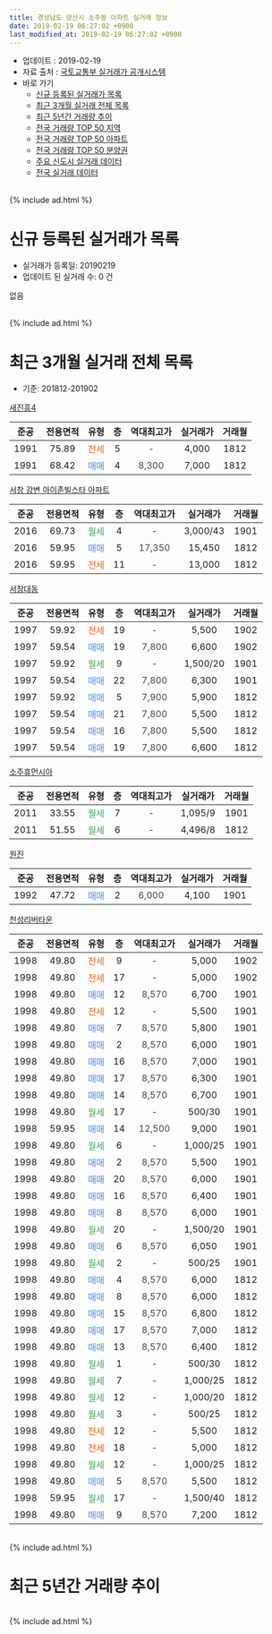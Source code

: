 ```yaml
---
title: 경상남도 양산시 소주동 아파트 실거래 정보
date: 2019-02-19 06:27:02 +0900
last_modified_at: 2019-02-19 06:27:02 +0900
---
```


* 업데이트 : 2019-02-19
* 자료 출처 : [국토교통부 실거래가 공개시스템](http://rt.molit.go.kr)
* 바로 가기
    * [신규 등록된 실거래가 목록](#신규-등록된-실거래가-목록)
    * [최근 3개월 실거래 전체 목록](#최근-3개월-실거래-전체-목록)
    * [최근 5년간 거래량 추이](#최근-5년간-거래량-추이)
    * [전국 거래량 TOP 50 지역](https://ayogom.github.io/apt-trade-info/최근-3개월-전국에서-가장-거래가-많이-발생한-지역)
    * [전국 거래량 TOP 50 아파트](https://ayogom.github.io/apt-trade-info/최근-3개월-전국에서-가장-거래가-많이-발생한-아파트)
    * [전국 거래량 TOP 50 분양권](https://ayogom.github.io/apt-trade-info/최근-3개월-전국에서-가장-거래가-많이-발생한-분양권)
    * [주요 신도시 실거래 데이터](https://ayogom.github.io/apt-trade-info/주요-신도시)
    * [전국 실거래 데이터](https://ayogom.github.io/apt-trade-info/전국)
<br>
{% include ad.html %}
<br>

# 신규 등록된 실거래가 목록
* 실거래가 등록일: 20190219
* 업데이트 된 실거래 수: 0 건

없음

<br>
{% include ad.html %}
<br>

# 최근 3개월 실거래 전체 목록
* 기준: 201812-201902


[새진흥4](https://search.naver.com/search.naver?query=%EA%B2%BD%EC%83%81%EB%82%A8%EB%8F%84+%EC%96%91%EC%82%B0%EC%8B%9C+%EC%86%8C%EC%A3%BC%EB%8F%99+%EC%83%88%EC%A7%84%ED%9D%A54)

|준공|전용면적|유형|층|역대최고가|실거래가|거래월|
|:---:|:---:|:---:|:---:|:---:|:---:|:---:|
|1991|75.89|<span style="color:#ff5a00">전세</span>|5|<span style="color:#444444">-</span>|4,000|1812|
|1991|68.42|<span style="color:#4285f3">매매</span>|4|<span style="color:#444444">8,300</span>|7,000|1812|

[서창 강변 아이존빌스타 아파트](https://search.naver.com/search.naver?query=%EA%B2%BD%EC%83%81%EB%82%A8%EB%8F%84+%EC%96%91%EC%82%B0%EC%8B%9C+%EC%86%8C%EC%A3%BC%EB%8F%99+%EC%84%9C%EC%B0%BD+%EA%B0%95%EB%B3%80+%EC%95%84%EC%9D%B4%EC%A1%B4%EB%B9%8C%EC%8A%A4%ED%83%80+%EC%95%84%ED%8C%8C%ED%8A%B8)

|준공|전용면적|유형|층|역대최고가|실거래가|거래월|
|:---:|:---:|:---:|:---:|:---:|:---:|:---:|
|2016|69.73|<span style="color:#34a853">월세</span>|4|<span style="color:#444444">-</span>|3,000/43|1901|
|2016|59.95|<span style="color:#4285f3">매매</span>|5|<span style="color:#444444">17,350</span>|15,450|1812|
|2016|59.95|<span style="color:#ff5a00">전세</span>|11|<span style="color:#444444">-</span>|13,000|1812|

[서창대동](https://search.naver.com/search.naver?query=%EA%B2%BD%EC%83%81%EB%82%A8%EB%8F%84+%EC%96%91%EC%82%B0%EC%8B%9C+%EC%86%8C%EC%A3%BC%EB%8F%99+%EC%84%9C%EC%B0%BD%EB%8C%80%EB%8F%99)

|준공|전용면적|유형|층|역대최고가|실거래가|거래월|
|:---:|:---:|:---:|:---:|:---:|:---:|:---:|
|1997|59.92|<span style="color:#ff5a00">전세</span>|19|<span style="color:#444444">-</span>|5,500|1902|
|1997|59.54|<span style="color:#4285f3">매매</span>|19|<span style="color:#444444">7,800</span>|6,600|1902|
|1997|59.92|<span style="color:#34a853">월세</span>|9|<span style="color:#444444">-</span>|1,500/20|1901|
|1997|59.54|<span style="color:#4285f3">매매</span>|22|<span style="color:#444444">7,800</span>|6,300|1901|
|1997|59.92|<span style="color:#4285f3">매매</span>|5|<span style="color:#444444">7,900</span>|5,900|1812|
|1997|59.54|<span style="color:#4285f3">매매</span>|21|<span style="color:#444444">7,800</span>|5,500|1812|
|1997|59.54|<span style="color:#4285f3">매매</span>|16|<span style="color:#444444">7,800</span>|5,500|1812|
|1997|59.54|<span style="color:#4285f3">매매</span>|19|<span style="color:#444444">7,800</span>|6,600|1812|

[소주휴먼시아](https://search.naver.com/search.naver?query=%EA%B2%BD%EC%83%81%EB%82%A8%EB%8F%84+%EC%96%91%EC%82%B0%EC%8B%9C+%EC%86%8C%EC%A3%BC%EB%8F%99+%EC%86%8C%EC%A3%BC%ED%9C%B4%EB%A8%BC%EC%8B%9C%EC%95%84)

|준공|전용면적|유형|층|역대최고가|실거래가|거래월|
|:---:|:---:|:---:|:---:|:---:|:---:|:---:|
|2011|33.55|<span style="color:#34a853">월세</span>|7|<span style="color:#444444">-</span>|1,095/9|1901|
|2011|51.55|<span style="color:#34a853">월세</span>|6|<span style="color:#444444">-</span>|4,496/8|1812|

[원진](https://search.naver.com/search.naver?query=%EA%B2%BD%EC%83%81%EB%82%A8%EB%8F%84+%EC%96%91%EC%82%B0%EC%8B%9C+%EC%86%8C%EC%A3%BC%EB%8F%99+%EC%9B%90%EC%A7%84)

|준공|전용면적|유형|층|역대최고가|실거래가|거래월|
|:---:|:---:|:---:|:---:|:---:|:---:|:---:|
|1992|47.72|<span style="color:#4285f3">매매</span>|2|<span style="color:#444444">6,000</span>|4,100|1901|

[천성리버타운](https://search.naver.com/search.naver?query=%EA%B2%BD%EC%83%81%EB%82%A8%EB%8F%84+%EC%96%91%EC%82%B0%EC%8B%9C+%EC%86%8C%EC%A3%BC%EB%8F%99+%EC%B2%9C%EC%84%B1%EB%A6%AC%EB%B2%84%ED%83%80%EC%9A%B4)

|준공|전용면적|유형|층|역대최고가|실거래가|거래월|
|:---:|:---:|:---:|:---:|:---:|:---:|:---:|
|1998|49.80|<span style="color:#ff5a00">전세</span>|9|<span style="color:#444444">-</span>|5,000|1902|
|1998|49.80|<span style="color:#ff5a00">전세</span>|17|<span style="color:#444444">-</span>|5,000|1902|
|1998|49.80|<span style="color:#4285f3">매매</span>|12|<span style="color:#444444">8,570</span>|6,700|1901|
|1998|49.80|<span style="color:#ff5a00">전세</span>|12|<span style="color:#444444">-</span>|5,500|1901|
|1998|49.80|<span style="color:#4285f3">매매</span>|7|<span style="color:#444444">8,570</span>|5,800|1901|
|1998|49.80|<span style="color:#4285f3">매매</span>|2|<span style="color:#444444">8,570</span>|6,000|1901|
|1998|49.80|<span style="color:#4285f3">매매</span>|16|<span style="color:#444444">8,570</span>|7,000|1901|
|1998|49.80|<span style="color:#4285f3">매매</span>|17|<span style="color:#444444">8,570</span>|6,300|1901|
|1998|49.80|<span style="color:#4285f3">매매</span>|14|<span style="color:#444444">8,570</span>|6,700|1901|
|1998|49.80|<span style="color:#34a853">월세</span>|17|<span style="color:#444444">-</span>|500/30|1901|
|1998|59.95|<span style="color:#4285f3">매매</span>|14|<span style="color:#444444">12,500</span>|9,000|1901|
|1998|49.80|<span style="color:#34a853">월세</span>|6|<span style="color:#444444">-</span>|1,000/25|1901|
|1998|49.80|<span style="color:#4285f3">매매</span>|2|<span style="color:#444444">8,570</span>|5,500|1901|
|1998|49.80|<span style="color:#4285f3">매매</span>|20|<span style="color:#444444">8,570</span>|6,000|1901|
|1998|49.80|<span style="color:#4285f3">매매</span>|16|<span style="color:#444444">8,570</span>|6,400|1901|
|1998|49.80|<span style="color:#4285f3">매매</span>|8|<span style="color:#444444">8,570</span>|6,000|1901|
|1998|49.80|<span style="color:#34a853">월세</span>|20|<span style="color:#444444">-</span>|1,500/20|1901|
|1998|49.80|<span style="color:#4285f3">매매</span>|6|<span style="color:#444444">8,570</span>|6,050|1901|
|1998|49.80|<span style="color:#34a853">월세</span>|2|<span style="color:#444444">-</span>|500/25|1901|
|1998|49.80|<span style="color:#4285f3">매매</span>|4|<span style="color:#444444">8,570</span>|6,000|1812|
|1998|49.80|<span style="color:#4285f3">매매</span>|8|<span style="color:#444444">8,570</span>|6,000|1812|
|1998|49.80|<span style="color:#4285f3">매매</span>|15|<span style="color:#444444">8,570</span>|6,800|1812|
|1998|49.80|<span style="color:#4285f3">매매</span>|17|<span style="color:#444444">8,570</span>|7,000|1812|
|1998|49.80|<span style="color:#4285f3">매매</span>|13|<span style="color:#444444">8,570</span>|6,400|1812|
|1998|49.80|<span style="color:#34a853">월세</span>|1|<span style="color:#444444">-</span>|500/30|1812|
|1998|49.80|<span style="color:#34a853">월세</span>|7|<span style="color:#444444">-</span>|1,000/25|1812|
|1998|49.80|<span style="color:#34a853">월세</span>|12|<span style="color:#444444">-</span>|1,000/20|1812|
|1998|49.80|<span style="color:#34a853">월세</span>|3|<span style="color:#444444">-</span>|500/25|1812|
|1998|49.80|<span style="color:#ff5a00">전세</span>|12|<span style="color:#444444">-</span>|5,500|1812|
|1998|49.80|<span style="color:#ff5a00">전세</span>|18|<span style="color:#444444">-</span>|5,000|1812|
|1998|49.80|<span style="color:#34a853">월세</span>|12|<span style="color:#444444">-</span>|1,000/25|1812|
|1998|49.80|<span style="color:#4285f3">매매</span>|5|<span style="color:#444444">8,570</span>|5,500|1812|
|1998|59.95|<span style="color:#34a853">월세</span>|17|<span style="color:#444444">-</span>|1,500/40|1812|
|1998|49.80|<span style="color:#4285f3">매매</span>|9|<span style="color:#444444">8,570</span>|7,200|1812|


<br>
{% include ad.html %}
<br>

# 최근 5년간 거래량 추이


<div style="width:100%;">
    <canvas id="deal_progress" height="200"></canvas>
</div>

<script>
new Chart(document.getElementById("deal_progress"), {
    type: 'line',
    data: {
        labels: ['201402','201403','201404','201405','201406','201407','201408','201409','201410','201411','201412','201501','201502','201503','201504','201505','201506','201507','201508','201509','201510','201511','201512','201601','201602','201603','201604','201605','201606','201607','201608','201609','201610','201611','201612','201701','201702','201703','201704','201705','201706','201707','201708','201709','201710','201711','201712','201801','201802','201803','201804','201805','201806','201807','201808','201809','201810','201811','201812','201901','201902'],
        datasets: [{
            label: '매매',
            pointRadius: 1,
            data: [30, 41, 31, 43, 35, 26, 31, 38, 43, 29, 34, 54, 48, 74, 70, 50, 31, 53, 41, 59, 62, 54, 31, 26, 29, 60, 31, 49, 55, 51, 53, 44, 55, 60, 37, 30, 51, 47, 43, 43, 37, 40, 30, 30, 18, 26, 11, 21, 17, 21, 18, 29, 12, 19, 13, 11, 14, 16, 13, 14, 1],
            borderColor: "rgba(255, 201, 14, 1)",
            backgroundColor: "rgba(255, 201, 14, 0.5)",
            fill: false,
            lineTension: 0
        },{
            label: '전월세',
            pointRadius: 1,
            data: [32, 22, 16, 33, 34, 20, 32, 16, 37, 18, 18, 20, 27, 44, 35, 15, 36, 26, 15, 40, 30, 25, 19, 28, 25, 30, 21, 23, 24, 22, 29, 38, 42, 20, 26, 16, 25, 26, 23, 22, 18, 20, 18, 25, 21, 20, 9, 25, 22, 23, 26, 17, 19, 21, 11, 14, 17, 15, 11, 8, 3],
            borderColor: "rgba(0, 141, 185, 1)",
            backgroundColor: "rgba(0, 141, 185, 0.5)",
            fill: false,
            lineTension: 0
        }
        ]
    },
    options: {
        responsive: true,
        title: {
            display: false
        },
        tooltips: {
            mode: 'index',
            intersect: false
        },
        hover: {
            mode: 'nearest',
            intersect: true
        },
        scales: {
            xAxes: [{
                display: true,
                scaleLabel: {
                    display: true,
                    labelString: '년/월'
                }
            }],
            yAxes: [{
                display: true,
                ticks: {
                    suggestedMin: 0,
                },
                scaleLabel: {
                    display: true,
                    labelString: '실거래 수'
                }
            }]
        }
    }
});

</script>


<br>
{% include ad.html %}
<br>

